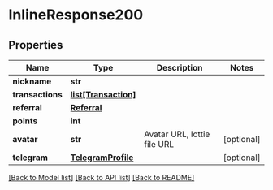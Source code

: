 # InlineResponse200

## Properties
Name | Type | Description | Notes
------------ | ------------- | ------------- | -------------
**nickname** | **str** |  | 
**transactions** | [**list[Transaction]**](Transaction.md) |  | 
**referral** | [**Referral**](Referral.md) |  | 
**points** | **int** |  | 
**avatar** | **str** | Avatar URL, lottie file URL | [optional] 
**telegram** | [**TelegramProfile**](TelegramProfile.md) |  | [optional] 

[[Back to Model list]](../README.md#documentation-for-models) [[Back to API list]](../README.md#documentation-for-api-endpoints) [[Back to README]](../README.md)


